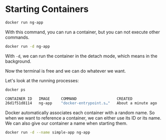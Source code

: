 # Starting Containers

```bash
docker run ng-app
```
With this command, you can run a container, but you can not execute other commands.

```bash
docker run -d ng-app
```
With `-d`, we can run the container in the detach mode, which means in the background.

Now the terminal is free and we can do whatever we want.

Let's look at the running processes:
```bash
docker ps

CONTAINER ID   IMAGE     COMMAND                  CREATED              STATUS              PORTS     NAMES
26d1f51d8114   ng-app    "docker-entrypoint.s…"   About a minute ago   Up About a minute             focused_dubinsky
```

Docker automatically associates each container with a random name. So when we want to reference a container, we can either use its ID or its name. We can also give our container a name when starting them.

```bash
docker run -d --name simple-app ng-app
```